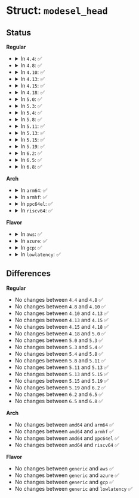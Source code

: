 # Struct: <code>modesel_head</code>

## Status
<b>Regular</b>
<ul>
<li>
<details>
<summary>In <code>4.4</code>: ✅</summary>

```c
struct modesel_head {
    __u8 reserved1;
    __u8 medium;
    __u8 reserved2;
    __u8 block_desc_length;
    __u8 density;
    __u8 number_of_blocks_hi;
    __u8 number_of_blocks_med;
    __u8 number_of_blocks_lo;
    __u8 reserved3;
    __u8 block_length_hi;
    __u8 block_length_med;
    __u8 block_length_lo;
};
```
</details>
</li>
<li>
<details>
<summary>In <code>4.8</code>: ✅</summary>

```c
struct modesel_head {
    __u8 reserved1;
    __u8 medium;
    __u8 reserved2;
    __u8 block_desc_length;
    __u8 density;
    __u8 number_of_blocks_hi;
    __u8 number_of_blocks_med;
    __u8 number_of_blocks_lo;
    __u8 reserved3;
    __u8 block_length_hi;
    __u8 block_length_med;
    __u8 block_length_lo;
};
```
</details>
</li>
<li>
<details>
<summary>In <code>4.10</code>: ✅</summary>

```c
struct modesel_head {
    __u8 reserved1;
    __u8 medium;
    __u8 reserved2;
    __u8 block_desc_length;
    __u8 density;
    __u8 number_of_blocks_hi;
    __u8 number_of_blocks_med;
    __u8 number_of_blocks_lo;
    __u8 reserved3;
    __u8 block_length_hi;
    __u8 block_length_med;
    __u8 block_length_lo;
};
```
</details>
</li>
<li>
<details>
<summary>In <code>4.13</code>: ✅</summary>

```c
struct modesel_head {
    __u8 reserved1;
    __u8 medium;
    __u8 reserved2;
    __u8 block_desc_length;
    __u8 density;
    __u8 number_of_blocks_hi;
    __u8 number_of_blocks_med;
    __u8 number_of_blocks_lo;
    __u8 reserved3;
    __u8 block_length_hi;
    __u8 block_length_med;
    __u8 block_length_lo;
};
```
</details>
</li>
<li>
<details>
<summary>In <code>4.15</code>: ✅</summary>

```c
struct modesel_head {
    __u8 reserved1;
    __u8 medium;
    __u8 reserved2;
    __u8 block_desc_length;
    __u8 density;
    __u8 number_of_blocks_hi;
    __u8 number_of_blocks_med;
    __u8 number_of_blocks_lo;
    __u8 reserved3;
    __u8 block_length_hi;
    __u8 block_length_med;
    __u8 block_length_lo;
};
```
</details>
</li>
<li>
<details>
<summary>In <code>4.18</code>: ✅</summary>

```c
struct modesel_head {
    __u8 reserved1;
    __u8 medium;
    __u8 reserved2;
    __u8 block_desc_length;
    __u8 density;
    __u8 number_of_blocks_hi;
    __u8 number_of_blocks_med;
    __u8 number_of_blocks_lo;
    __u8 reserved3;
    __u8 block_length_hi;
    __u8 block_length_med;
    __u8 block_length_lo;
};
```
</details>
</li>
<li>
<details>
<summary>In <code>5.0</code>: ✅</summary>

```c
struct modesel_head {
    __u8 reserved1;
    __u8 medium;
    __u8 reserved2;
    __u8 block_desc_length;
    __u8 density;
    __u8 number_of_blocks_hi;
    __u8 number_of_blocks_med;
    __u8 number_of_blocks_lo;
    __u8 reserved3;
    __u8 block_length_hi;
    __u8 block_length_med;
    __u8 block_length_lo;
};
```
</details>
</li>
<li>
<details>
<summary>In <code>5.3</code>: ✅</summary>

```c
struct modesel_head {
    __u8 reserved1;
    __u8 medium;
    __u8 reserved2;
    __u8 block_desc_length;
    __u8 density;
    __u8 number_of_blocks_hi;
    __u8 number_of_blocks_med;
    __u8 number_of_blocks_lo;
    __u8 reserved3;
    __u8 block_length_hi;
    __u8 block_length_med;
    __u8 block_length_lo;
};
```
</details>
</li>
<li>
<details>
<summary>In <code>5.4</code>: ✅</summary>

```c
struct modesel_head {
    __u8 reserved1;
    __u8 medium;
    __u8 reserved2;
    __u8 block_desc_length;
    __u8 density;
    __u8 number_of_blocks_hi;
    __u8 number_of_blocks_med;
    __u8 number_of_blocks_lo;
    __u8 reserved3;
    __u8 block_length_hi;
    __u8 block_length_med;
    __u8 block_length_lo;
};
```
</details>
</li>
<li>
<details>
<summary>In <code>5.8</code>: ✅</summary>

```c
struct modesel_head {
    __u8 reserved1;
    __u8 medium;
    __u8 reserved2;
    __u8 block_desc_length;
    __u8 density;
    __u8 number_of_blocks_hi;
    __u8 number_of_blocks_med;
    __u8 number_of_blocks_lo;
    __u8 reserved3;
    __u8 block_length_hi;
    __u8 block_length_med;
    __u8 block_length_lo;
};
```
</details>
</li>
<li>
<details>
<summary>In <code>5.11</code>: ✅</summary>

```c
struct modesel_head {
    __u8 reserved1;
    __u8 medium;
    __u8 reserved2;
    __u8 block_desc_length;
    __u8 density;
    __u8 number_of_blocks_hi;
    __u8 number_of_blocks_med;
    __u8 number_of_blocks_lo;
    __u8 reserved3;
    __u8 block_length_hi;
    __u8 block_length_med;
    __u8 block_length_lo;
};
```
</details>
</li>
<li>
<details>
<summary>In <code>5.13</code>: ✅</summary>

```c
struct modesel_head {
    __u8 reserved1;
    __u8 medium;
    __u8 reserved2;
    __u8 block_desc_length;
    __u8 density;
    __u8 number_of_blocks_hi;
    __u8 number_of_blocks_med;
    __u8 number_of_blocks_lo;
    __u8 reserved3;
    __u8 block_length_hi;
    __u8 block_length_med;
    __u8 block_length_lo;
};
```
</details>
</li>
<li>
<details>
<summary>In <code>5.15</code>: ✅</summary>

```c
struct modesel_head {
    __u8 reserved1;
    __u8 medium;
    __u8 reserved2;
    __u8 block_desc_length;
    __u8 density;
    __u8 number_of_blocks_hi;
    __u8 number_of_blocks_med;
    __u8 number_of_blocks_lo;
    __u8 reserved3;
    __u8 block_length_hi;
    __u8 block_length_med;
    __u8 block_length_lo;
};
```
</details>
</li>
<li>
<details>
<summary>In <code>5.19</code>: ✅</summary>

```c
struct modesel_head {
    __u8 reserved1;
    __u8 medium;
    __u8 reserved2;
    __u8 block_desc_length;
    __u8 density;
    __u8 number_of_blocks_hi;
    __u8 number_of_blocks_med;
    __u8 number_of_blocks_lo;
    __u8 reserved3;
    __u8 block_length_hi;
    __u8 block_length_med;
    __u8 block_length_lo;
};
```
</details>
</li>
<li>
<details>
<summary>In <code>6.2</code>: ✅</summary>

```c
struct modesel_head {
    __u8 reserved1;
    __u8 medium;
    __u8 reserved2;
    __u8 block_desc_length;
    __u8 density;
    __u8 number_of_blocks_hi;
    __u8 number_of_blocks_med;
    __u8 number_of_blocks_lo;
    __u8 reserved3;
    __u8 block_length_hi;
    __u8 block_length_med;
    __u8 block_length_lo;
};
```
</details>
</li>
<li>
<details>
<summary>In <code>6.5</code>: ✅</summary>

```c
struct modesel_head {
    __u8 reserved1;
    __u8 medium;
    __u8 reserved2;
    __u8 block_desc_length;
    __u8 density;
    __u8 number_of_blocks_hi;
    __u8 number_of_blocks_med;
    __u8 number_of_blocks_lo;
    __u8 reserved3;
    __u8 block_length_hi;
    __u8 block_length_med;
    __u8 block_length_lo;
};
```
</details>
</li>
<li>
<details>
<summary>In <code>6.8</code>: ✅</summary>

```c
struct modesel_head {
    __u8 reserved1;
    __u8 medium;
    __u8 reserved2;
    __u8 block_desc_length;
    __u8 density;
    __u8 number_of_blocks_hi;
    __u8 number_of_blocks_med;
    __u8 number_of_blocks_lo;
    __u8 reserved3;
    __u8 block_length_hi;
    __u8 block_length_med;
    __u8 block_length_lo;
};
```
</details>
</li>
</ul>
<b>Arch</b>
<ul>
<li>
<details>
<summary>In <code>arm64</code>: ✅</summary>

```c
struct modesel_head {
    __u8 reserved1;
    __u8 medium;
    __u8 reserved2;
    __u8 block_desc_length;
    __u8 density;
    __u8 number_of_blocks_hi;
    __u8 number_of_blocks_med;
    __u8 number_of_blocks_lo;
    __u8 reserved3;
    __u8 block_length_hi;
    __u8 block_length_med;
    __u8 block_length_lo;
};
```
</details>
</li>
<li>
<details>
<summary>In <code>armhf</code>: ✅</summary>

```c
struct modesel_head {
    __u8 reserved1;
    __u8 medium;
    __u8 reserved2;
    __u8 block_desc_length;
    __u8 density;
    __u8 number_of_blocks_hi;
    __u8 number_of_blocks_med;
    __u8 number_of_blocks_lo;
    __u8 reserved3;
    __u8 block_length_hi;
    __u8 block_length_med;
    __u8 block_length_lo;
};
```
</details>
</li>
<li>
<details>
<summary>In <code>ppc64el</code>: ✅</summary>

```c
struct modesel_head {
    __u8 reserved1;
    __u8 medium;
    __u8 reserved2;
    __u8 block_desc_length;
    __u8 density;
    __u8 number_of_blocks_hi;
    __u8 number_of_blocks_med;
    __u8 number_of_blocks_lo;
    __u8 reserved3;
    __u8 block_length_hi;
    __u8 block_length_med;
    __u8 block_length_lo;
};
```
</details>
</li>
<li>
<details>
<summary>In <code>riscv64</code>: ✅</summary>

```c
struct modesel_head {
    __u8 reserved1;
    __u8 medium;
    __u8 reserved2;
    __u8 block_desc_length;
    __u8 density;
    __u8 number_of_blocks_hi;
    __u8 number_of_blocks_med;
    __u8 number_of_blocks_lo;
    __u8 reserved3;
    __u8 block_length_hi;
    __u8 block_length_med;
    __u8 block_length_lo;
};
```
</details>
</li>
</ul>
<b>Flavor</b>
<ul>
<li>
<details>
<summary>In <code>aws</code>: ✅</summary>

```c
struct modesel_head {
    __u8 reserved1;
    __u8 medium;
    __u8 reserved2;
    __u8 block_desc_length;
    __u8 density;
    __u8 number_of_blocks_hi;
    __u8 number_of_blocks_med;
    __u8 number_of_blocks_lo;
    __u8 reserved3;
    __u8 block_length_hi;
    __u8 block_length_med;
    __u8 block_length_lo;
};
```
</details>
</li>
<li>
<details>
<summary>In <code>azure</code>: ✅</summary>

```c
struct modesel_head {
    __u8 reserved1;
    __u8 medium;
    __u8 reserved2;
    __u8 block_desc_length;
    __u8 density;
    __u8 number_of_blocks_hi;
    __u8 number_of_blocks_med;
    __u8 number_of_blocks_lo;
    __u8 reserved3;
    __u8 block_length_hi;
    __u8 block_length_med;
    __u8 block_length_lo;
};
```
</details>
</li>
<li>
<details>
<summary>In <code>gcp</code>: ✅</summary>

```c
struct modesel_head {
    __u8 reserved1;
    __u8 medium;
    __u8 reserved2;
    __u8 block_desc_length;
    __u8 density;
    __u8 number_of_blocks_hi;
    __u8 number_of_blocks_med;
    __u8 number_of_blocks_lo;
    __u8 reserved3;
    __u8 block_length_hi;
    __u8 block_length_med;
    __u8 block_length_lo;
};
```
</details>
</li>
<li>
<details>
<summary>In <code>lowlatency</code>: ✅</summary>

```c
struct modesel_head {
    __u8 reserved1;
    __u8 medium;
    __u8 reserved2;
    __u8 block_desc_length;
    __u8 density;
    __u8 number_of_blocks_hi;
    __u8 number_of_blocks_med;
    __u8 number_of_blocks_lo;
    __u8 reserved3;
    __u8 block_length_hi;
    __u8 block_length_med;
    __u8 block_length_lo;
};
```
</details>
</li>
</ul>

## Differences
<b>Regular</b>
<ul>
<li>
No changes between <code>4.4</code> and <code>4.8</code> ✅
</li>
<li>
No changes between <code>4.8</code> and <code>4.10</code> ✅
</li>
<li>
No changes between <code>4.10</code> and <code>4.13</code> ✅
</li>
<li>
No changes between <code>4.13</code> and <code>4.15</code> ✅
</li>
<li>
No changes between <code>4.15</code> and <code>4.18</code> ✅
</li>
<li>
No changes between <code>4.18</code> and <code>5.0</code> ✅
</li>
<li>
No changes between <code>5.0</code> and <code>5.3</code> ✅
</li>
<li>
No changes between <code>5.3</code> and <code>5.4</code> ✅
</li>
<li>
No changes between <code>5.4</code> and <code>5.8</code> ✅
</li>
<li>
No changes between <code>5.8</code> and <code>5.11</code> ✅
</li>
<li>
No changes between <code>5.11</code> and <code>5.13</code> ✅
</li>
<li>
No changes between <code>5.13</code> and <code>5.15</code> ✅
</li>
<li>
No changes between <code>5.15</code> and <code>5.19</code> ✅
</li>
<li>
No changes between <code>5.19</code> and <code>6.2</code> ✅
</li>
<li>
No changes between <code>6.2</code> and <code>6.5</code> ✅
</li>
<li>
No changes between <code>6.5</code> and <code>6.8</code> ✅
</li>
</ul>
<b>Arch</b>
<ul>
<li>
No changes between <code>amd64</code> and <code>arm64</code> ✅
</li>
<li>
No changes between <code>amd64</code> and <code>armhf</code> ✅
</li>
<li>
No changes between <code>amd64</code> and <code>ppc64el</code> ✅
</li>
<li>
No changes between <code>amd64</code> and <code>riscv64</code> ✅
</li>
</ul>
<b>Flavor</b>
<ul>
<li>
No changes between <code>generic</code> and <code>aws</code> ✅
</li>
<li>
No changes between <code>generic</code> and <code>azure</code> ✅
</li>
<li>
No changes between <code>generic</code> and <code>gcp</code> ✅
</li>
<li>
No changes between <code>generic</code> and <code>lowlatency</code> ✅
</li>
</ul>
